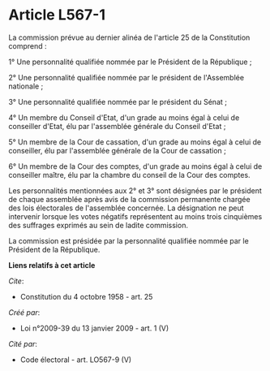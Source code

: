 # Article L567-1

La commission prévue au dernier alinéa de l'article 25 de la Constitution comprend : 

1° Une personnalité qualifiée nommée par le Président de la République ; 

2° Une personnalité qualifiée nommée par le président de l'Assemblée nationale ; 

3° Une personnalité qualifiée nommée par le président du Sénat ; 

4° Un membre du Conseil d'Etat, d'un grade au moins égal à celui de conseiller d'Etat, élu par l'assemblée générale du
Conseil d'Etat ; 

5° Un membre de la Cour de cassation, d'un grade au moins égal à celui de conseiller, élu par l'assemblée générale de la Cour
de cassation ; 

6° Un membre de la Cour des comptes, d'un grade au moins égal à celui de conseiller maître, élu par la chambre du conseil de
la Cour des comptes. 

Les personnalités mentionnées aux 2° et 3° sont désignées par le président de chaque assemblée après avis de la commission
permanente chargée des lois électorales de l'assemblée concernée. La désignation ne peut intervenir lorsque les votes
négatifs représentent au moins trois cinquièmes des suffrages exprimés au sein de ladite commission. 

La commission est présidée par la personnalité qualifiée nommée par le Président de la République.

**Liens relatifs à cet article**

_Cite_:

  - Constitution du 4 octobre 1958 - art. 25

_Créé par_:

  - Loi n°2009-39 du 13 janvier 2009 - art. 1 (V)

_Cité par_:

  - Code électoral - art. LO567-9 (V)

